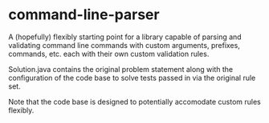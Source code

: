 # command-line-parser
A (hopefully) flexibly starting point for a library capable of parsing and validating command line commands with custom arguments, prefixes, commands, etc. each with their own custom validation rules.

Solution.java contains the original problem statement along with the configuration of the code base to solve tests passed in via the original rule set.

Note that the code base is designed to potentially accomodate custom rules flexibly.
